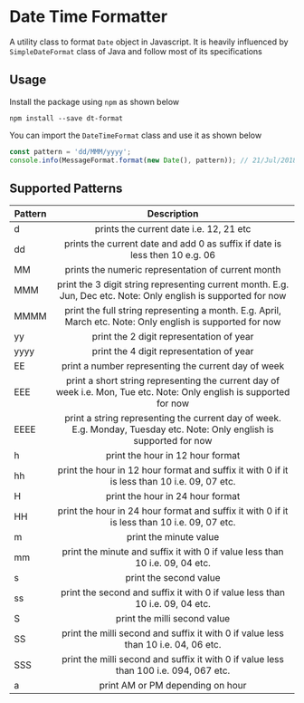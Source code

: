 # Date Time Formatter

A utility class to format `Date` object in Javascript. It is heavily influenced by `SimpleDateFormat` class of Java and follow most of its specifications

## Usage

Install the package using `npm` as shown below

```
npm install --save dt-format
```

You can import the `DateTimeFormat` class and use it as shown below

```javascript
const pattern = 'dd/MMM/yyyy';
console.info(MessageFormat.format(new Date(), pattern)); // 21/Jul/2018
```

## Supported Patterns

| Pattern  | Description                                                                  |
| ---------|:----------------------------------------------------------------------------:|
| d        | prints the current date i.e. 12, 21 etc                                      |
| dd       | prints the current date and add 0 as suffix if date is less then 10 e.g. 06  |
| MM       | prints the numeric representation of current month                           |
| MMM      | print the 3 digit string representing current month. E.g. Jun, Dec etc. Note: Only english is supported for now |
| MMMM     | print the full string representing a month. E.g. April, March etc. Note: Only english is supported for now |
| yy       | print the 2 digit representation of year |
| yyyy     | print the 4 digit representation of year |
| EE       | print a number representing the current day of week |
| EEE      | print a short string representing the current day of week i.e. Mon, Tue etc. Note: Only english is supported for now |
| EEEE     | print a string representing the current day of week. E.g. Monday, Tuesday etc. Note: Only english is supported for now |
| h        | print the hour in 12 hour format |
| hh       | print the hour in 12 hour format and suffix it with 0 if it is less than 10 i.e. 09, 07 etc. |
| H        | print the hour in 24 hour format        |
| HH       | print the hour in 24 hour format and suffix it with 0 if it is less than 10 i.e. 09, 07 etc. |
| m        | print the minute value                  |
| mm       | print the minute and suffix it with 0 if value less than 10 i.e. 09, 04 etc. |
| s        | print the second value                  |
| ss       | print the second and suffix it with 0 if value less than 10 i.e. 09, 04 etc. |
| S        | print the milli second value            |
| SS       | print the milli second and suffix it with 0 if value less than 10 i.e. 04, 06 etc. |
| SSS      | print the milli second and suffix it with 0 if value less than 100 i.e. 094, 067 etc. |
| a        | print AM or PM depending on hour        |
